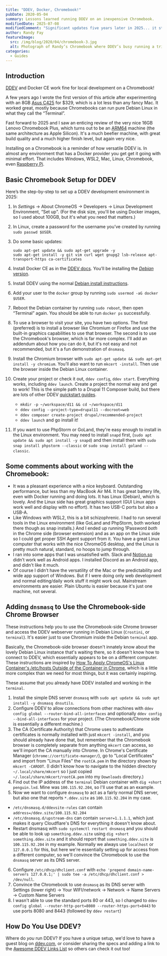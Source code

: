 ```yaml
---
title: "DDEV, Docker, Chromebook!"
pubDate: 2020-05-04
summary: Lessons learned running DDEV on an inexpensive Chromebook.
modifiedDate: 2025-07-08
modifiedComment: "Significant updates five years later in 2025... it still works! Chromebook is still a little confused about who it is, but it works as a fine Linux development environment."
author: Randy Fay
featureImage:
  src: /img/blog/2020/04/chromebook-3.jpg
  alt: Photograph of Randy’s Chromebook where DDEV’s busy running a triumphant Composer install.
categories:
  - Guides
---
```


## Introduction

[DDEV](http://github.com/ddev/ddev) and Docker CE work fine for local development on a Chromebook!

A few years ago I wrote the first version of this article after experimenting with an 8GB [Asus C425](https://www.asus.com/us/Laptops/ASUS-Chromebook-14-C425TA/) for $329, which is a lot less than any fancy Mac. It worked great, mostly because Chromebooks can run pure Debian Linux in what they call the “Terminal”.

Fast forward to 2025 and I saw an enticing review of the very nice 16GB Lenovo Chromebook Plus, which turns out to be an [ARM64](arm64-apple-silicon-m1-ddev-local-what-does-it-all-mean.md) machine (the same architecture as Apple Silicon). It's a much beefier machine, with great build quality and a much higher finish level, but again very nice.

Installing on a Chromebook is a reminder of how versatile DDEV is. In almost any environment that has a Docker provider you get get it going with minimal effort. That includes Windows, WSL2, Mac, Linux, Chromebook, even [Raspberry Pi](watch-ddev-local-on-arm64-raspberry-pi.md).

## Basic Chromebook Setup for DDEV

Here’s the step-by-step to set up a DDEV development environment in 2025:

1. In _Settings_ → About ChromeOS → Developers → Linux Development Environment, “Set up". (For the disk size, you'll be using Docker images, so I used about 100GB, but it's what you need that matters.)
2. In Linux, create a password for the username you’ve created by running `sudo passwd $USER`.
3. Do some basic updates: 

    ```shell
    sudo apt-get update && sudo apt-get upgrade -y
    sudo apt-get install -y git vim curl wget gnupg2 lsb-release apt-transport-https ca-certificates
    ```
4. Install Docker CE as in the [DDEV docs](https://ddev.readthedocs.io/en/stable/users/install/docker-installation/#docker-installation-linux). You’ll be installing the [_Debian_ version](https://docs.docker.com/install/linux/docker-ce/debian/).
5. Install DDEV using the normal [Debian install instructions](https://ddev.readthedocs.io/en/stable/users/install/ddev-installation/#debianubuntu).
6. Add your user to the `docker` group by running `sudo usermod -aG docker $USER`.
7. Reboot the Debian container by running `sudo reboot`, then open “Terminal” again. You should be able to run `docker ps` successfully.
8. To use a browser to visit your site, you have two options. The first (preferred) is to install a browser like Chromium or Firefox and use the built-in graphics capabilities to use that browser. The second is to use the Chromebook's browser, which is far more complex. I'll add an addendum about how you can do it, but it's not easy and not recommended, but it's a fun demonstration of `dnsmasq`.
9. Install the Chromium browser with `sudo apt-get update && sudo apt-get install -y chromium`. You’ll also want to run `mkcert -install`. Then use the browser inside the Debian Linux container.
10. Create your project or check it out, `ddev config`, `ddev start`. Everything works, including `ddev launch`. Create a project the normal way and get to work! This is the simple path to a Drupal 11 Composer build, but there are lots of other DDEV [quickstart guides](https://ddev.readthedocs.io/en/stable/users/quickstart/).

    - `mkdir -p ~/workspace/d11 && cd ~/workspace/d11`
    - `ddev config --project-type=drupal11 --docroot=web`
    - `ddev composer create-project drupal/recommended-project`
    - `ddev launch` and go install it!
11. If you want to use PhpStorm or GoLand, they're easy enough to install in the Linux environment. You may need to install `snapd` first, (`sudo apt update && sudo apt install -y snapd`) and then install them with `sudo snap install phpstorm --classic` or `sudo snap install goland --classic`.

## Some comments about working with the Chromebook:

- It was a pleasant experience with a nice keyboard. Outstanding performance, but less than my MacBook Air M4. It has great battery life, even with Docker running and doing lots. It has Linux (Debian), which is lovely. And the Linux side has great graphics support (GUI Linux apps work well and display with no effort). It has two USB-C ports but also a USB-A.
- Like Windows with WSL2, this is a bit schizophrenic. I had to run several tools in the Linux environment (like GoLand and PhpStorm, both worked there though as snap installs.) And I ended up running 1Password *both* in the Chrome side (browser extension) and as an app on the Linux side so I could get proper SSH Agent support from it. You have a great Linux computer that works with the nice ChromeOS desktop, and the Linux is pretty much natural, standard, no hoops to jump through.
- I ran into some apps that I was unsatisfied with. Slack and [Notion.so](http://notion.so) didn’t work well as Android apps. I installed Discord as an Android app, and didn't like it much.
- Of course I didn’t have the versatility of the Mac or the predictability and wide app support of Windows. But if I were doing only web development and normal editing/daily work stuff it might work out. Mainstream environments are easier. Plain Ubuntu is easier because it's just one machine, not several.

## Adding `dnsmasq` to Use the Chromebook-side Chrome Browser

These instructions help you to use the Chromebook-side Chrome browser and access the DDEV webserver running in Debian Linux (`Crostini`, or `terminal`). It's easier just to use Chromium inside the Debian `terminal` app. 

Basically, the Chromebook-side browser doesn't innately know about the lovely Debian Linux instance that's waiting there, so it doesn't know how to connect to DDEV, which essentially appears to be on a different computer. These instructions are inspired by [How To Apply ChromeOS's Linux Container's /etc/hosts Outside of the Container in Chrome](https://chrisbeley.com/software-engineering/how-to-apply-chromeos's-linux-container's-etchosts-outside-of-the-container-in-chrome), which is a little more complex than we need for most things, but it was certainly inspiring.

These assume that you already have DDEV installed and working in the `terminal`.

1. Install the simple DNS server `dnsmasq` with `sudo apt update && sudo apt install -y dnsmasq dnsutils`.
2. Configure DDEV to allow connections from other machines with `ddev config global --router-bind-all-interfaces` and optionally `ddev config --bind-all-interfaces` for your project. (The Chromebook/Chrome side is essentially a different machine.)
3. The CA (Certificate Authority) that Chrome uses to authenticate certificates is normally installed with just `mkcert -install`, and you should already have done that, but remember that the Chromebook browser is completely separate from anything `mkcert` can access, so we'll import the CA manually into Chrome. In Chrome's Certificate Manager (`chrome://certificate-manager/`), go to "Local Certificates" and import from "Linux Files" the `rootCA.pem` in the directory shown by `mkcert -CAROOT`. (I didn't know how to navigate to the hidden directory `~/.local/share/mkcert` so I just copied `~/.local/share/mkcert/rootCA.pem` into my `Downloads` directory.)
4. Find out the IP address of the `terminal` Debian container with `dig +short penguin.lxd`. Mine was `100.115.92.204`, so I'll use that as an example.
5. Now we want to configure `dnsmasq` to act as a fairly normal DNS server, but also one that reports `*.ddev.site` as `100.115.92.204` in my case. 
  * `/etc/dnsmasq.d/ddevsite-rules` can contain `address=/ddev.site/100.115.92.204`
  * `/etc/dnsmasq.d/upstream-dns` can contain `server=1.1.1.1`, which just makes it query Cloudflare's DNS for everything it doesn't know about.
  * Restart dnsmasq with `sudo systemctl restart dnsmasq` and you should be able to look up `something.ddev.site` using `dig +short something.ddev.site` and it should report that `something.ddev.site` is `100.115.92.204` in my example. Normally we always use `localhost` or `127.0.0.1` for this, but here we're essentially setting up for access from a different computer, so we'll convince the Chromebook to use the `dnsmasq` server as its DNS server.
6. Configure `/etc/dhcp/dhclient.conf` with `echo 'prepend domain-name-servers 127.0.0.1;' | sudo tee -a /etc/dhcp/dhclient.conf > /dev/null`.
7. Convince the Chromebook to use `dnsmasq` as its DNS server with Settings (lower right) → Your WIFI/network → Network → Name Servers → Custom Name Servers
8. I wasn't able to use the standard ports 80 or 443, so I changed to `ddev config global --router-http-port=8080 --router-https-port=8443` to use ports 8080 and 8443 (followed by `ddev restart`)

## How Do You Use DDEV?

Where do _you_ run DDEV? If you have a unique setup, we'd love to have a guest blog on [ddev.com](/), or consider sharing the specs and adding a link to the [Awesome DDEV Links List](https://github.com/ddev/awesome-ddev) so others can check it out too!
